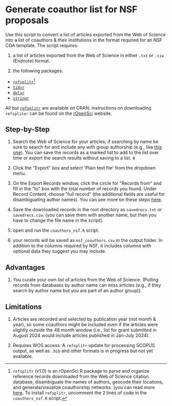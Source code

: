 # Generate coauthor list for NSF proposals

Use this script to convert a list of articles exported from the Web of Science into a list of coauthors & their institutions in the format required for an NSF COA template. The script requires:

1. a list of articles exported from the Web of Science in either `.txt` or `.ciw` (Endnote) format.

2. the following packages:

- [`refsplitr`](https://docs.ropensci.org/refsplitr/)[^1]  
- [`tidyr`](https://tidyr.tidyverse.org/)  
- [`dplyr`](https://dplyr.tidyverse.org/)  
- [`stringr`](https://stringr.tidyverse.org/)  

All but [`refsplitr`](https://docs.ropensci.org/refsplitr/) are available on CRAN; instructions on downloading `refspliter` can be found on the [rOpenSci](https://docs.ropensci.org/refsplitr/) website.


## Step-by-Step

1. Search the Web of Science for your articles; if searching by name be sure to search for and include any with group authorship (e.g., like [this one](https://www.science.org/doi/10.1126/science.adh8830)). You can save the records as a marked list to add to the list over time or export the search results without saving to a list. e

2. Click the "Export" box and select 'Plain text file' from the dropdown menu. 

3. On the Export Records window, click the circle for "Records from" and fill in the "to" box with the total number of records you found. Under Record Content, choose "full record" (the additional fields are useful for disambiguating author names). You can see more on these steps [here](https://docs.ropensci.org/refsplitr/articles/refsplitr.html#appendix-1-guide-to-downloading-reference-records-from-the-web-of-science-).

2. Save the downloaded records in the root directory as `savedrecs.txt` or `savedrecs.ciw`. (you can save them with another name, but then you have to change the file name in the script).

3. open and run the `coauthors_nsf.R` script.

4. your records will be saved as `nsf_coauthors.csv` in the output folder. In addition to the columns required by NSF, it includes columns with optional data they suggest you may include. 

## Advantages

1. You curate your own list of articles from the Web of Science. (Pulling records from databases by author name can miss articles (e.g., if they search by author name but you are part of an author group)). 

## Limitations

1. Articles are recorded and selected by publication year (not month & year), so some coauthors might be included even if the articles were slightly outside the 48 month window (i.e.,  list for grant submitted in August 2024 would include articles published in Jan-July 2024).

2. Requires WOS access. A `refsplitr` update for processing SCOPUS output, as well as `.bib` and other  formats is in progress but not yet available. 

[^1]: `refsplitr` (v1.0) is an rOpenSci R package to parse and organize reference records downloaded from the Web of Science citation database, disambiguate the names of authors, geocode their locations, and generate/visualize coauthorship networks. (you can read more [here](https://docs.ropensci.org/refsplitr/). To install `refsplitr`, uncomment the 2 lines of code in the `coauthors_nsf.R` script.


